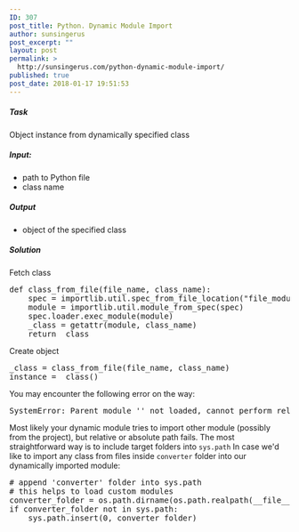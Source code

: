 ```yaml
---
ID: 307
post_title: Python. Dynamic Module Import
author: sunsingerus
post_excerpt: ""
layout: post
permalink: >
  http://sunsingerus.com/python-dynamic-module-import/
published: true
post_date: 2018-01-17 19:51:53
---
```

<h5>Task</h5> Object instance from dynamically specified class

<h5>Input:</h5>
<ul>
<li>path to Python file</li>
<li>class name</li>
</ul>
<h5>Output</h5>
<ul>
<li>object of the specified class</li>
</ul>

<h5>Solution</h5>

Fetch class
<pre>
def class_from_file(file_name, class_name):
    spec = importlib.util.spec_from_file_location("file_module", file_name)
    module = importlib.util.module_from_spec(spec)
    spec.loader.exec_module(module)
    _class = getattr(module, class_name)
    return _class
</pre>

Create object
<pre>
_class = class_from_file(file_name, class_name)
instance = _class()
</pre>

You may encounter the following error on the way:
<pre>
SystemError: Parent module '' not loaded, cannot perform relative import
</pre>
Most likely your dynamic module tries to import other module (possibly from the project), but relative or absolute path fails. The most straightforward way is to include target folders into <code>sys.path</code>
In case we'd like to import any class from files inside <code>converter</code> folder into our dynamically imported module:
<pre>
# append 'converter' folder into sys.path
# this helps to load custom modules
converter_folder = os.path.dirname(os.path.realpath(__file__)) + '/converter'
if converter_folder not in sys.path:
    sys.path.insert(0, converter_folder)
</pre>